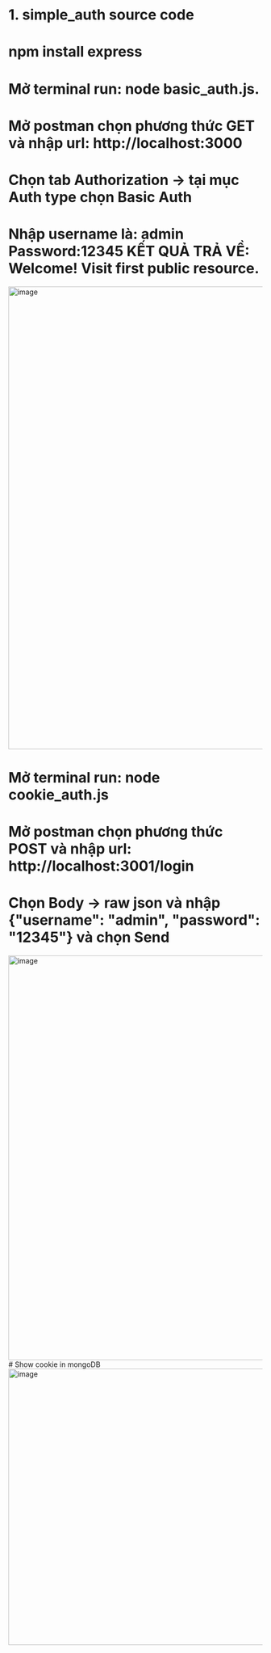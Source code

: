 # 1. simple_auth source code
# npm install express
# Mở terminal run: node basic_auth.js.
# Mở postman chọn phương thức GET và nhập url: http://localhost:3000
# Chọn tab Authorization -> tại mục Auth type chọn Basic Auth
# Nhập username là: admin   Password:12345  KẾT QUẢ TRẢ VỀ: Welcome! Visit first public resource.
<img width="1521" height="916" alt="image" src="https://github.com/user-attachments/assets/55500e7c-e66e-43ff-a57c-30a0789530d0" />


# Mở terminal run: node cookie_auth.js
# Mở postman chọn phương thức POST và nhập url: http://localhost:3001/login
# Chọn Body -> raw json và nhập {"username": "admin", "password": "12345"} và chọn Send
<img width="1194" height="801" alt="image" src="https://github.com/user-attachments/assets/6ca6edfe-0c81-4b28-a4a3-6ca1d9b4d99a" />
# Show cookie in mongoDB
<img width="1089" height="547" alt="image" src="https://github.com/user-attachments/assets/c2280299-153a-4834-b31d-c8c47eabb25e" />
